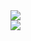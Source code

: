 <picture>
<source
  srcset="https://github-readme-stats.vercel.app/api?username=Sh3llcod3&show_icons=true&theme=github_dark_dimmed"
  media="(prefers-color-scheme: dark)"
/>
<source
  srcset="https://github-readme-stats.vercel.app/api?username=Sh3llcod3&show_icons=true"
  media="(prefers-color-scheme: light), (prefers-color-scheme: no-preference)"
/>
<img src="https://github-readme-stats.vercel.app/api?username=Sh3llcod3&show_icons=true" />
</picture>
<br />
<picture>
<source
  srcset="https://github-readme-stats.vercel.app/api/top-langs/?username=Sh3llcod3&show_icons=true&theme=github_dark_dimmed&card_width=467"
  media="(prefers-color-scheme: dark)"
/>
<source
  srcset="https://github-readme-stats.vercel.app/api/top-langs/?username=Sh3llcod3&show_icons=true&card_width=467"
  media="(prefers-color-scheme: light), (prefers-color-scheme: no-preference)"
/>
<img src="https://github-readme-stats.vercel.app/api/top-langs/?username=Sh3llcod3&show_icons=true&card_width=467" />
</picture>
